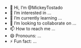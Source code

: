 - 👋 Hi, I’m @MickeyTostado
- 👀 I’m interested in ...
- 🌱 I’m currently learning ...
- 💞️ I’m looking to collaborate on ...
- 📫 How to reach me ...
- 😄 Pronouns: ...
- ⚡ Fun fact: ...

<!---
MickeyTostado/MickeyTostado is a ✨ special ✨ repository because its `README.md` (this file) appears on your GitHub profile.
You can click the Preview link to take a look at your changes.
--->
